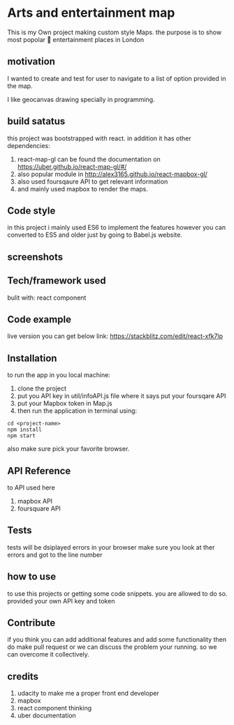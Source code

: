# Arts and entertainment map
This is my Own project making custom style Maps. the purpose is to show most popolar :circus_tent: entertainment places in London

## motivation

I wanted to create and test for user to navigate to a list of option provided in the map.

I like geocanvas drawing specially in programming.


## build satatus

this project was bootstrapped with react.
in addition it has other dependencies:

1. react-map-gl can be found the documentation on https://uber.github.io/react-map-gl/#/
2. also popular module in http://alex3165.github.io/react-mapbox-gl/
3. also used foursqaure API to get relevant information
4. and mainly used mapbox to render the maps.

## Code style

in this project i mainly used ES6 to implement the features however you can converted to ES5 and older just by going to Babel.js website.

## screenshots

## Tech/framework used

bulit with:
 react component

## Code example

live version you can get below link:
https://stackblitz.com/edit/react-xfk7lp


## Installation

to run the app in you local machine:

1. clone the project
2. put you API key in util/infoAPI.js file where it says put your foursqare API
3. put your Mapbox token in Map.js
4. then run the application in terminal using:

```
cd <project-name>
npm install
npm start

```
also make sure pick your favorite browser.

## API Reference

to API used here 
1. mapbox API
2. foursquare API

## Tests

tests will be dsiplayed errors in your browser make sure you look at ther errors and got to the line number

## how to use

to use this projects or getting some code snippets. you are allowed to do so. provided your own API key and token

## Contribute

if you think you can add additional features and add some functionality then do make pull request or we can discuss the problem your running. so we can overcome it collectively.


## credits

1. udacity to make me a proper front end developer
2. mapbox
3. react component thinking
4. uber documentation






 
